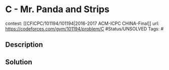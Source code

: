 # C - Mr. Panda and Strips

contest: [[CFICPC/101194/101194|2016-2017 ACM-ICPC CHINA-Final]]
url: https://codeforces.com/gym/101194/problem/C
#Status/UNSOLVED
Tags: #

## Description

## Solution

